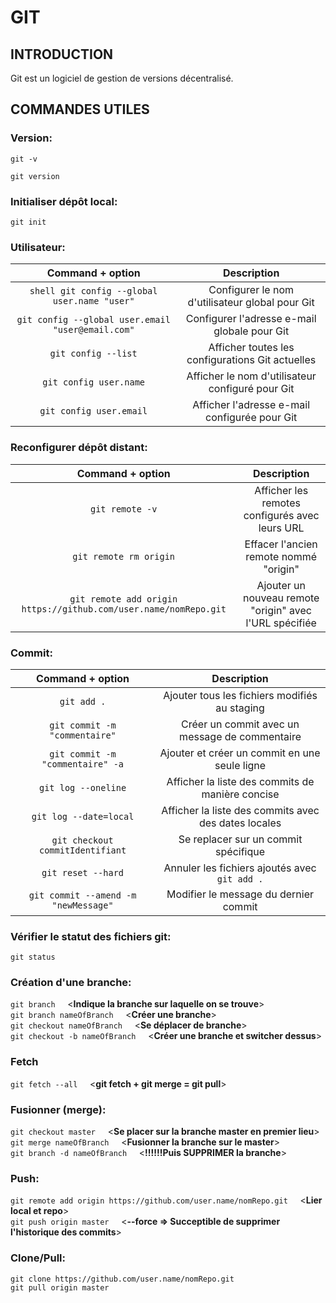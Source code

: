 # GIT
## INTRODUCTION
Git est un logiciel de gestion de versions décentralisé.
## COMMANDES UTILES
### Version:
```shell
git -v
```
```shell
git version
```
### Initialiser dépôt local:
```shell
git init
```
### Utilisateur:
| Command + option | Description |
| :--------------: | :---------: |
|```shell git config --global user.name "user"```|Configurer le nom d'utilisateur global pour Git|
|`git config --global user.email "user@email.com"`|Configurer l'adresse e-mail globale pour Git|
|`git config --list`| Afficher toutes les configurations Git actuelles|
|`git config user.name`| Afficher le nom d'utilisateur configuré pour Git|
|`git config user.email`| Afficher l'adresse e-mail configurée pour Git|
### Reconfigurer dépôt distant:
| Command + option | Description |
| :--------------: | :---------: |
|`git remote -v`| Afficher les remotes configurés avec leurs URL|
|`git remote rm origin`|Effacer l'ancien remote nommé "origin"|
|`git remote add origin https://github.com/user.name/nomRepo.git`|Ajouter un nouveau remote "origin" avec l'URL spécifiée|
### Commit:
| Command + option | Description |
| :--------------: | :---------: |
|`git add .`|Ajouter tous les fichiers modifiés au staging|
|`git commit -m "commentaire"`|Créer un commit avec un message de commentaire|
|`git commit -m "commentaire" -a`|Ajouter et créer un commit en une seule ligne|
|`git log --oneline`|Afficher la liste des commits de manière concise|
|`git log --date=local`|Afficher la liste des commits avec des dates locales|
|`git checkout commitIdentifiant`|Se replacer sur un commit spécifique|
|`git reset --hard`|Annuler les fichiers ajoutés avec `git add .`|
|`git commit --amend -m "newMessage"`|Modifier le message du dernier commit|


### Vérifier le statut des fichiers git:
`git status`

### Création d'une branche:
`git branch`&nbsp;&nbsp;&nbsp;&nbsp;  <**Indique la branche sur laquelle on se trouve**>
\
`git branch nameOfBranch`&nbsp;&nbsp;&nbsp;&nbsp;  <**Créer une branche**>
\
`git checkout nameOfBranch`&nbsp;&nbsp;&nbsp;&nbsp;  <**Se déplacer de branche**>
\
`git checkout -b nameOfBranch`&nbsp;&nbsp;&nbsp;&nbsp;  <**Créer une branche et switcher dessus**>

### Fetch
`git fetch --all`&nbsp;&nbsp;&nbsp;&nbsp;  <**git fetch + git merge = git pull**>

### Fusionner (merge):
`git checkout master`&nbsp;&nbsp;&nbsp;&nbsp;  <**Se placer sur la branche master en premier lieu**>
\
`git merge nameOfBranch`&nbsp;&nbsp;&nbsp;&nbsp;  <**Fusionner la branche sur le master**>
\
`git branch -d nameOfBranch`&nbsp;&nbsp;&nbsp;&nbsp;  <**!!!!!!Puis SUPPRIMER la branche**>

### Push:
`git remote add origin https://github.com/user.name/nomRepo.git`&nbsp;&nbsp;&nbsp;&nbsp;  <**Lier local et repo**>
\
`git push origin master`&nbsp;&nbsp;&nbsp;&nbsp;  <**--force => Succeptible de supprimer l'historique des commits**>

### Clone/Pull:
`git clone https://github.com/user.name/nomRepo.git`
\
`git pull origin master`
